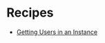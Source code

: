 # Recipes

* [Getting Users in an Instance](./getting-users.md)
<!-- * [Getting Props in an Instance](./getting-props.md) -->
<!-- * [Hooking Into CVR Events](./game-events.md) -->